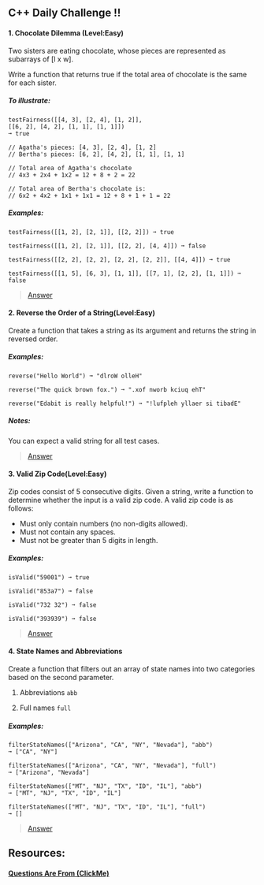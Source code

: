 ## C++ Daily Challenge !!

#### 1. Chocolate Dilemma (Level:Easy)

Two sisters are eating chocolate, whose pieces are represented as subarrays of [l x w].

Write a function that returns true if the total area of chocolate is the same for each sister.

##### To illustrate:

    testFairness([[4, 3], [2, 4], [1, 2]],
    [[6, 2], [4, 2], [1, 1], [1, 1]])
    ➞ true 

    // Agatha's pieces: [4, 3], [2, 4], [1, 2]
    // Bertha's pieces: [6, 2], [4, 2], [1, 1], [1, 1]

    // Total area of Agatha's chocolate
    // 4x3 + 2x4 + 1x2 = 12 + 8 + 2 = 22

    // Total area of Bertha's chocolate is:
    // 6x2 + 4x2 + 1x1 + 1x1 = 12 + 8 + 1 + 1 = 22

##### Examples:
    testFairness([[1, 2], [2, 1]], [[2, 2]]) ➞ true

    testFairness([[1, 2], [2, 1]], [[2, 2], [4, 4]]) ➞ false

    testFairness([[2, 2], [2, 2], [2, 2], [2, 2]], [[4, 4]]) ➞ true

    testFairness([[1, 5], [6, 3], [1, 1]], [[7, 1], [2, 2], [1, 1]]) ➞ false

> [Answer](https://edabit.com/challenge/Ka63T5ZzmEdxZSrBX)

#### 2. Reverse the Order of a String(Level:Easy)

Create a function that takes a string as its argument and returns the string in reversed order.

##### Examples:
    reverse("Hello World") ➞ "dlroW olleH"

    reverse("The quick brown fox.") ➞ ".xof nworb kciuq ehT"

    reverse("Edabit is really helpful!") ➞ "!lufpleh yllaer si tibadE"

##### Notes:

You can expect a valid string for all test cases.

> [Answer](https://edabit.com/challenge/gYxDahmv8CbWmiThc)

#### 3. Valid Zip Code(Level:Easy)

Zip codes consist of 5 consecutive digits. Given a string, write a function to determine whether the input is a valid zip code. A valid zip code is as follows:

* Must only contain numbers (no non-digits allowed).
* Must not contain any spaces.
* Must not be greater than 5 digits in length.

##### Examples:
    isValid("59001") ➞ true

    isValid("853a7") ➞ false

    isValid("732 32") ➞ false

    isValid("393939") ➞ false

> [Answer](https://edabit.com/challenge/ATK3fdWeyPzN8Xnka)

#### 4. State Names and Abbreviations

Create a function that filters out an array of state names into two categories based on the second parameter.

1. Abbreviations <code>abb</code>

2. Full names <code>full</code>

##### Examples:

    filterStateNames(["Arizona", "CA", "NY", "Nevada"], "abb")
    ➞ ["CA", "NY"]

    filterStateNames(["Arizona", "CA", "NY", "Nevada"], "full")
    ➞ ["Arizona", "Nevada"]

    filterStateNames(["MT", "NJ", "TX", "ID", "IL"], "abb")
    ➞ ["MT", "NJ", "TX", "ID", "IL"]

    filterStateNames(["MT", "NJ", "TX", "ID", "IL"], "full")
    ➞ []
    
> [Answer](https://edabit.com/challenge/9ugiNEhBmxSyDSPMW)

## Resources:

#### [Questions Are From (ClickMe)](https://edabit.com/challenges/cpp)